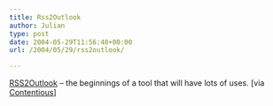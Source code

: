 ```yaml
---
title: Rss2Outlook
author: Julian
type: post
date: 2004-05-29T11:56:48+00:00
url: /2004/05/29/rss2outlook/

---
```

[RSS2Outlook][1] &#8211; the beginnings of a tool that will have lots of uses. [via [Contentious][2]]

 [1]: https://www.kingtiny.net/weblog/RSStoOutlook.html
 [2]: https://blog.contentious.com/archives/000214.html